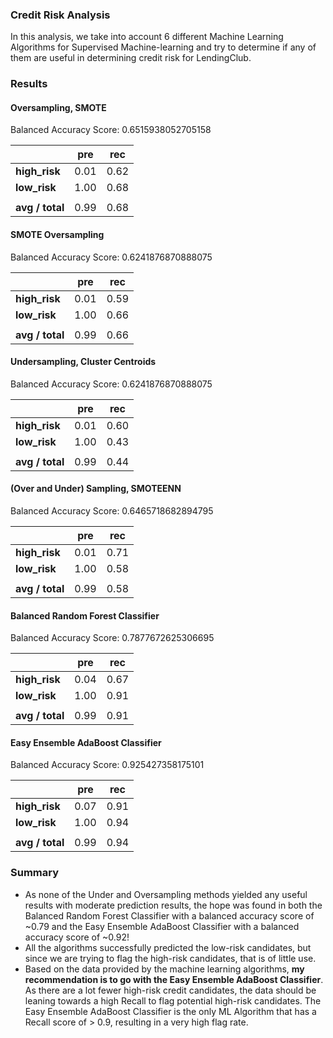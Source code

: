 ### Credit Risk Analysis

In this analysis, we take into account 6 different Machine Learning Algorithms for Supervised Machine-learning and try to determine if any of them are useful in determining credit risk for LendingClub.

### Results

#### Oversampling, SMOTE

Balanced Accuracy Score: 0.6515938052705158

|                 |  pre |  rec |
|-----------------|------|------|
| **high_risk**   | 0.01 | 0.62 |
| **low_risk**    | 1.00 | 0.68 |
|                 |      |      |
| **avg / total** | 0.99 | 0.68 |

#### SMOTE Oversampling

Balanced Accuracy Score: 0.6241876870888075

|                 |  pre |  rec |
|-----------------|------|------|
| **high_risk**   | 0.01 | 0.59 |
| **low_risk**    | 1.00 | 0.66 |
|                 |      |      |
| **avg / total** | 0.99 | 0.66 |

#### Undersampling, Cluster Centroids

Balanced Accuracy Score: 0.6241876870888075

|                 |  pre |  rec |
|-----------------|------|------|
| **high_risk**   | 0.01 | 0.60 |
| **low_risk**    | 1.00 | 0.43 |
|                 |      |      |
| **avg / total** | 0.99 | 0.44 |

#### (Over and Under) Sampling, SMOTEENN

Balanced Accuracy Score: 0.6465718682894795

|                 |  pre |  rec |
|-----------------|------|------|
| **high_risk**   | 0.01 | 0.71 |
| **low_risk**    | 1.00 | 0.58 |
|                 |      |      |
| **avg / total** | 0.99 | 0.58 |

#### Balanced Random Forest Classifier

Balanced Accuracy Score: 0.7877672625306695

|                 |  pre |  rec |
|-----------------|------|------|
| **high_risk**   | 0.04 | 0.67 |
| **low_risk**    | 1.00 | 0.91 |
|                 |      |      |
| **avg / total** | 0.99 | 0.91 |

#### Easy Ensemble AdaBoost Classifier

Balanced Accuracy Score: 0.925427358175101

|                 |  pre |  rec |
|-----------------|------|------|
| **high_risk**   | 0.07 | 0.91 |
| **low_risk**    | 1.00 | 0.94 |
|                 |      |      |
| **avg / total** | 0.99 | 0.94 |

### Summary

- As none of the Under and Oversampling methods yielded any useful results with moderate prediction results, the hope was found in both the Balanced Random Forest Classifier with a balanced accuracy score of ~0.79 and the Easy Ensemble AdaBoost Classifier with a balanced accuracy score of ~0.92!
- All the algorithms successfully predicted the low-risk candidates, but since we are trying to flag the high-risk candidates, that is of little use.
- Based on the data provided by the machine learning algorithms, **my recommendation is to go with the Easy Ensemble AdaBoost Classifier**. As there are a lot fewer high-risk credit candidates, the data should be leaning towards a high Recall to flag potential high-risk candidates. The Easy Ensemble AdaBoost Classifier is the only ML Algorithm that has a Recall score of > 0.9, resulting in a very high flag rate.
